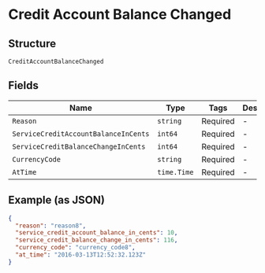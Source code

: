 
# Credit Account Balance Changed

## Structure

`CreditAccountBalanceChanged`

## Fields

| Name | Type | Tags | Description |
|  --- | --- | --- | --- |
| `Reason` | `string` | Required | - |
| `ServiceCreditAccountBalanceInCents` | `int64` | Required | - |
| `ServiceCreditBalanceChangeInCents` | `int64` | Required | - |
| `CurrencyCode` | `string` | Required | - |
| `AtTime` | `time.Time` | Required | - |

## Example (as JSON)

```json
{
  "reason": "reason8",
  "service_credit_account_balance_in_cents": 10,
  "service_credit_balance_change_in_cents": 116,
  "currency_code": "currency_code8",
  "at_time": "2016-03-13T12:52:32.123Z"
}
```

